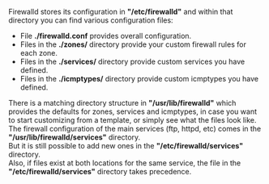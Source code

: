 Firewalld stores its configuration in **"/etc/firewalld"** and within that directory you can find various configuration files:
  - File **./firewalld.conf** provides overall configuration.
  - Files in the **./zones/** directory provide your custom firewall rules for each zone.
  - Files in the **./services/** directory provide custom services you have defined.
  - Files in the **./icmptypes/** directory provide custom icmptypes you have defined.

There is a matching directory structure in **"/usr/lib/firewalld"** which provides the defaults for zones, services and icmptypes, in case you want to start customizing from a template, or simply see what the files look like. </br>
The firewall configuration of the main services (ftp, httpd, etc) comes in the **"/usr/lib/firewalld/services"** directory. </br>
But it is still possible to add new ones in the **"/etc/firewalld/services"** directory. </br>
Also, if files exist at both locations for the same service, the file in the **"/etc/firewalld/services"** directory takes precedence. </br>
